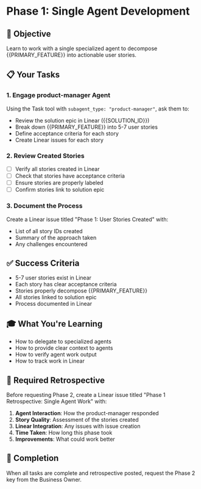 # Phase 1: Single Agent Development

## 🎯 Objective
Learn to work with a single specialized agent to decompose {{PRIMARY_FEATURE}} into actionable user stories.

## 📋 Your Tasks

### 1. Engage product-manager Agent
Using the Task tool with `subagent_type: "product-manager"`, ask them to:
- Review the solution epic in Linear ({{SOLUTION_ID}})
- Break down {{PRIMARY_FEATURE}} into 5-7 user stories
- Define acceptance criteria for each story
- Create Linear issues for each story

### 2. Review Created Stories
- [ ] Verify all stories created in Linear
- [ ] Check that stories have acceptance criteria
- [ ] Ensure stories are properly labeled
- [ ] Confirm stories link to solution epic

### 3. Document the Process
Create a Linear issue titled "Phase 1: User Stories Created" with:
- List of all story IDs created
- Summary of the approach taken
- Any challenges encountered

## ✅ Success Criteria
- 5-7 user stories exist in Linear
- Each story has clear acceptance criteria
- Stories properly decompose {{PRIMARY_FEATURE}}
- All stories linked to solution epic
- Process documented in Linear

## 🎓 What You're Learning
- How to delegate to specialized agents
- How to provide clear context to agents
- How to verify agent work output
- How to track work in Linear

## 📝 Required Retrospective
Before requesting Phase 2, create a Linear issue titled "Phase 1 Retrospective: Single Agent Work" with:
1. **Agent Interaction**: How the product-manager responded
2. **Story Quality**: Assessment of the stories created
3. **Linear Integration**: Any issues with issue creation
4. **Time Taken**: How long this phase took
5. **Improvements**: What could work better

## 🔐 Completion
When all tasks are complete and retrospective posted, request the Phase 2 key from the Business Owner.
